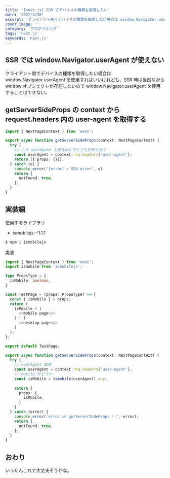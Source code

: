 ```yaml
---
title: '[next.js] SSR でデバイスの種類を取得したい'
date: '2022/8/30'
excerpt: 'クライアント側でデバイスの種類を取得したい場合は window.Navigator.userAgent を使用すればいいけれども、SSR 時は当然ながら window オブジェクトが存在しないので...'
cover_image: ''
category: 'プログラミング'
tags: 'next.js'
keywords: 'next.js'
---
```


## SSR では window.Navigator.userAgent が使えない
クライアント側でデバイスの種類を取得したい場合は window.Navigator.userAgent を使用すればいいけれども、SSR 時は当然ながら window オブジェクトが存在しないので window.Navigator.userAgent を使用することはできない。

## getServerSideProps の context から request.headers 内の user-agent を取得する

```ts
import { NextPageContext } from 'next';

export async function getServerSideProps(context: NextPageContext) {
  try {
    // この userAgent を使えばどうとでも判断できる
    const userAgent = context.req.headers['user-agent'];
    return ({ props: {}});
  } catch (e) {
    console.error('[error] / SSR error', e)
    return {
      notFound: true,
    };
  }
}
```

## 実装編

使用するライブラリ
- ismobilejs: ^1.1.1

```sh
$ npm i ismobilejs
```

実装
```ts
import { NextPageContext } from 'next';
import ismobile from 'ismobilejs';

type PropsType = {
  isMobile: boolean,
}

const TestPage = (props: PropsType) => {
  const { isMobile } = props;
  return (
    isMobile ? (
      <>mobile page</>
    ) : (
      <>desktop page</>
    )
  );
};

export default TestPage;

export async function getServerSideProps(context: NextPageContext) {
  try {
    // userAgent 取得
    const userAgent = context.req.headers['user-agent'];
    // mobile かどうか
    const isMobile = ismobile(userAgent).any;
  
    return {
      props: {
        isMobile,
      }
    }
  } catch (error) {
    console.error('error in getServerSideProps !!', error);
    return {
      notFound: true,
    };
  }
}
```

## おわり
いったんこれで大丈夫そうかな。